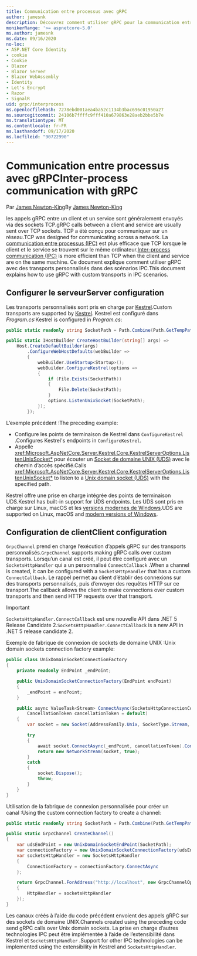 ```yaml
---
title: Communication entre processus avec gRPC
author: jamesnk
description: Découvrez comment utiliser gRPC pour la communication entre processus.
monikerRange: '>= aspnetcore-5.0'
ms.author: jamesnk
ms.date: 09/16/2020
no-loc:
- ASP.NET Core Identity
- cookie
- Cookie
- Blazor
- Blazor Server
- Blazor WebAssembly
- Identity
- Let's Encrypt
- Razor
- SignalR
uid: grpc/interprocess
ms.openlocfilehash: 7278ebd001aea4ba52c1134b3bac696c01950a27
ms.sourcegitcommit: 24106b7ffffc9fff410a679863e28aeb2bbe5b7e
ms.translationtype: MT
ms.contentlocale: fr-FR
ms.lasthandoff: 09/17/2020
ms.locfileid: "90722990"
---
```

# <a name="inter-process-communication-with-grpc"></a><span data-ttu-id="a3fed-103">Communication entre processus avec gRPC</span><span class="sxs-lookup"><span data-stu-id="a3fed-103">Inter-process communication with gRPC</span></span>

<span data-ttu-id="a3fed-104">Par [James Newton-King](https://twitter.com/jamesnk)</span><span class="sxs-lookup"><span data-stu-id="a3fed-104">By [James Newton-King](https://twitter.com/jamesnk)</span></span>

<span data-ttu-id="a3fed-105">les appels gRPC entre un client et un service sont généralement envoyés via des sockets TCP.</span><span class="sxs-lookup"><span data-stu-id="a3fed-105">gRPC calls between a client and service are usually sent over TCP sockets.</span></span> <span data-ttu-id="a3fed-106">TCP a été conçu pour communiquer sur un réseau.</span><span class="sxs-lookup"><span data-stu-id="a3fed-106">TCP was designed for communicating across a network.</span></span> <span data-ttu-id="a3fed-107">La [communication entre processus (IPC)](https://wikipedia.org/wiki/Inter-process_communication) est plus efficace que TCP lorsque le client et le service se trouvent sur le même ordinateur.</span><span class="sxs-lookup"><span data-stu-id="a3fed-107">[Inter-process communication (IPC)](https://wikipedia.org/wiki/Inter-process_communication) is more efficient than TCP when the client and service are on the same machine.</span></span> <span data-ttu-id="a3fed-108">Ce document explique comment utiliser gRPC avec des transports personnalisés dans des scénarios IPC.</span><span class="sxs-lookup"><span data-stu-id="a3fed-108">This document explains how to use gRPC with custom transports in IPC scenarios.</span></span>

## <a name="server-configuration"></a><span data-ttu-id="a3fed-109">Configurer le serveur</span><span class="sxs-lookup"><span data-stu-id="a3fed-109">Server configuration</span></span>

<span data-ttu-id="a3fed-110">Les transports personnalisés sont pris en charge par [Kestrel](xref:fundamentals/servers/kestrel).</span><span class="sxs-lookup"><span data-stu-id="a3fed-110">Custom transports are supported by [Kestrel](xref:fundamentals/servers/kestrel).</span></span> <span data-ttu-id="a3fed-111">Kestrel est configuré dans *Program.cs*:</span><span class="sxs-lookup"><span data-stu-id="a3fed-111">Kestrel is configured in *Program.cs*:</span></span>

```csharp
public static readonly string SocketPath = Path.Combine(Path.GetTempPath(), "socket.tmp");

public static IHostBuilder CreateHostBuilder(string[] args) =>
    Host.CreateDefaultBuilder(args)
        .ConfigureWebHostDefaults(webBuilder =>
        {
            webBuilder.UseStartup<Startup>();
            webBuilder.ConfigureKestrel(options =>
            {
                if (File.Exists(SocketPath))
                {
                    File.Delete(SocketPath);
                }
                options.ListenUnixSocket(SocketPath);
            });
        });
```

<span data-ttu-id="a3fed-112">L’exemple précédent :</span><span class="sxs-lookup"><span data-stu-id="a3fed-112">The preceding example:</span></span>

* <span data-ttu-id="a3fed-113">Configure les points de terminaison de Kestrel dans `ConfigureKestrel` .</span><span class="sxs-lookup"><span data-stu-id="a3fed-113">Configures Kestrel's endpoints in `ConfigureKestrel`.</span></span>
* <span data-ttu-id="a3fed-114">Appelle <xref:Microsoft.AspNetCore.Server.Kestrel.Core.KestrelServerOptions.ListenUnixSocket*> pour écouter un [Socket de domaine UNIX (UDS)](https://wikipedia.org/wiki/Unix_domain_socket) avec le chemin d’accès spécifié.</span><span class="sxs-lookup"><span data-stu-id="a3fed-114">Calls <xref:Microsoft.AspNetCore.Server.Kestrel.Core.KestrelServerOptions.ListenUnixSocket*> to listen to a [Unix domain socket (UDS)](https://wikipedia.org/wiki/Unix_domain_socket) with the specified path.</span></span>

<span data-ttu-id="a3fed-115">Kestrel offre une prise en charge intégrée des points de terminaison UDS.</span><span class="sxs-lookup"><span data-stu-id="a3fed-115">Kestrel has built-in support for UDS endpoints.</span></span> <span data-ttu-id="a3fed-116">Les UDS sont pris en charge sur Linux, macOS et les [versions modernes de Windows](https://devblogs.microsoft.com/commandline/af_unix-comes-to-windows/).</span><span class="sxs-lookup"><span data-stu-id="a3fed-116">UDS are supported on Linux, macOS and [modern versions of Windows](https://devblogs.microsoft.com/commandline/af_unix-comes-to-windows/).</span></span>

## <a name="client-configuration"></a><span data-ttu-id="a3fed-117">Configuration de client</span><span class="sxs-lookup"><span data-stu-id="a3fed-117">Client configuration</span></span>

<span data-ttu-id="a3fed-118">`GrpcChannel` prend en charge l’exécution d’appels gRPC sur des transports personnalisés.</span><span class="sxs-lookup"><span data-stu-id="a3fed-118">`GrpcChannel` supports making gRPC calls over custom transports.</span></span> <span data-ttu-id="a3fed-119">Lorsqu’un canal est créé, il peut être configuré avec un `SocketsHttpHandler` qui a un personnalisé `ConnectCallback` .</span><span class="sxs-lookup"><span data-stu-id="a3fed-119">When a channel is created, it can be configured with a `SocketsHttpHandler` that has a custom `ConnectCallback`.</span></span> <span data-ttu-id="a3fed-120">Le rappel permet au client d’établir des connexions sur des transports personnalisés, puis d’envoyer des requêtes HTTP sur ce transport.</span><span class="sxs-lookup"><span data-stu-id="a3fed-120">The callback allows the client to make connections over custom transports and then send HTTP requests over that transport.</span></span>

> [!IMPORTANT]
> <span data-ttu-id="a3fed-121">`SocketsHttpHandler.ConnectCallback` est une nouvelle API dans .NET 5 Release Candidate 2.</span><span class="sxs-lookup"><span data-stu-id="a3fed-121">`SocketsHttpHandler.ConnectCallback` is a new API in .NET 5 release candidate 2.</span></span>

<span data-ttu-id="a3fed-122">Exemple de fabrique de connexion de sockets de domaine UNIX :</span><span class="sxs-lookup"><span data-stu-id="a3fed-122">Unix domain sockets connection factory example:</span></span>

```csharp
public class UnixDomainSocketConnectionFactory
{
    private readonly EndPoint _endPoint;

    public UnixDomainSocketConnectionFactory(EndPoint endPoint)
    {
        _endPoint = endPoint;
    }

    public async ValueTask<Stream> ConnectAsync(SocketsHttpConnectionContext _,
        CancellationToken cancellationToken = default)
    {
        var socket = new Socket(AddressFamily.Unix, SocketType.Stream, ProtocolType.Unspecified);

        try
        {
            await socket.ConnectAsync(_endPoint, cancellationToken).ConfigureAwait(false);
            return new NetworkStream(socket, true);
        }
        catch
        {
            socket.Dispose();
            throw;
        }
    }
}
```

<span data-ttu-id="a3fed-123">Utilisation de la fabrique de connexion personnalisée pour créer un canal :</span><span class="sxs-lookup"><span data-stu-id="a3fed-123">Using the custom connection factory to create a channel:</span></span>

```csharp
public static readonly string SocketPath = Path.Combine(Path.GetTempPath(), "socket.tmp");

public static GrpcChannel CreateChannel()
{
    var udsEndPoint = new UnixDomainSocketEndPoint(SocketPath);
    var connectionFactory = new UnixDomainSocketConnectionFactory(udsEndPoint);
    var socketsHttpHandler = new SocketsHttpHandler
    {
        ConnectionFactory = connectionFactory.ConnectAsync
    };

    return GrpcChannel.ForAddress("http://localhost", new GrpcChannelOptions
    {
        HttpHandler = socketsHttpHandler
    });
}
```

<span data-ttu-id="a3fed-124">Les canaux créés à l’aide du code précédent envoient des appels gRPC sur des sockets de domaine UNIX.</span><span class="sxs-lookup"><span data-stu-id="a3fed-124">Channels created using the preceding code send gRPC calls over Unix domain sockets.</span></span> <span data-ttu-id="a3fed-125">La prise en charge d’autres technologies IPC peut être implémentée à l’aide de l’extensibilité dans Kestrel et `SocketsHttpHandler` .</span><span class="sxs-lookup"><span data-stu-id="a3fed-125">Support for other IPC technologies can be implemented using the extensibility in Kestrel and `SocketsHttpHandler`.</span></span>
